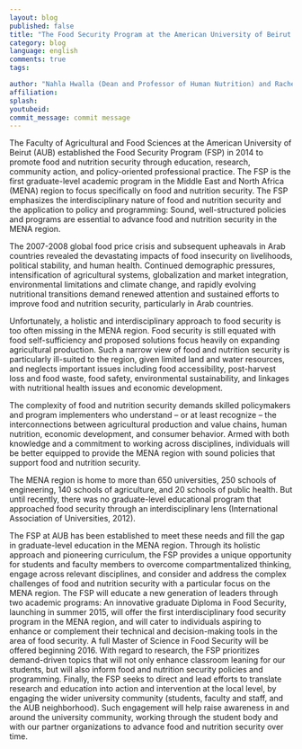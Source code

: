 ```yaml
---
layout: blog
published: false
title: "The Food Security Program at the American University of Beirut: An Interdisciplinary Approach"
category: blog
language: english
comments: true
tags: 

author: "Nahla Hwalla (Dean and Professor of Human Nutrition) and Rachel Bahn (Coordinator of Food Security Program) – Faculty of Agricultural and Food Sciences, American University of Beirut"
affiliation: 
splash: 
youtubeid: 
commit_message: commit message
---
```

The Faculty of Agricultural and Food Sciences at the American University of Beirut (AUB) established the Food Security Program (FSP) in 2014 to promote food and nutrition security through education, research, community action, and policy-oriented professional practice. The FSP is the first graduate-level academic program in the Middle East and North Africa (MENA) region to focus specifically on food and nutrition security. The FSP emphasizes the interdisciplinary nature of food and nutrition security and the application to policy and programming: Sound, well-structured policies and programs are essential to advance food and nutrition security in the MENA region. 

The 2007-2008 global food price crisis and subsequent upheavals in Arab countries revealed the devastating impacts of food insecurity on livelihoods, political stability, and human health. Continued demographic pressures, intensification of agricultural systems, globalization and market integration, environmental limitations and climate change, and rapidly evolving nutritional transitions demand renewed attention and sustained efforts to improve food and nutrition security, particularly in Arab countries. 

Unfortunately, a holistic and interdisciplinary approach to food security is too often missing in the MENA region. Food security is still equated with food self-sufficiency and proposed solutions focus heavily on expanding agricultural production. Such a narrow view of food and nutrition security is particularly ill-suited to the region, given limited land and water resources, and neglects important issues including food accessibility, post-harvest loss and food waste, food safety, environmental sustainability, and linkages with nutritional health issues and economic development. 

The complexity of food and nutrition security demands skilled policymakers and program implementers who understand – or at least recognize – the interconnections between agricultural production and value chains, human nutrition, economic development, and consumer behavior. Armed with both knowledge and a commitment to working across disciplines, individuals will be better equipped to provide the MENA region with sound policies that support food and nutrition security. 

The MENA region is home to more than 650 universities, 250 schools of engineering, 140 schools of agriculture, and 20 schools of public health. But until recently, there was no graduate-level educational program that approached food security through an interdisciplinary lens (International Association of Universities, 2012). 

The FSP at AUB has been established to meet these needs and fill the gap in graduate-level education in the MENA region. Through its holistic approach and pioneering curriculum, the FSP provides a unique opportunity for students and faculty members to overcome compartmentalized thinking, engage across relevant disciplines, and consider and address the complex challenges of food and nutrition security with a particular focus on the MENA region. The FSP will educate a new generation of leaders through two academic programs: An innovative graduate Diploma in Food Security, launching in summer 2015, will offer the first interdisciplinary food security program in the MENA region, and will cater to individuals aspiring to enhance or complement their technical and decision-making tools in the area of food security. A full Master of Science in Food Security will be offered beginning 2016. With regard to research, the FSP prioritizes demand-driven topics that will not only enhance classroom leaning for our students, but will also inform food and nutrition security policies and programming. Finally, the FSP seeks to direct and lead efforts to translate research and education into action and intervention at the local level, by engaging the wider university community (students, faculty and staff, and the AUB neighborhood). Such engagement will help raise awareness in and around the university community, working through the student body and with our partner organizations to advance food and nutrition security over time.
